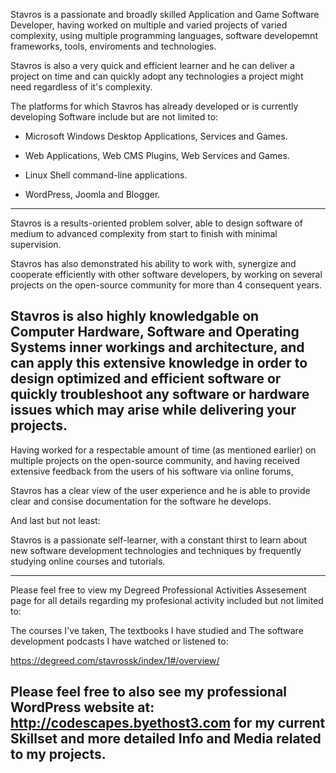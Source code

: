 Stavros is a passionate and broadly skilled
Application and Game Software Developer,
having worked on multiple
and varied projects of varied complexity,
using multiple programming languages,
software developemnt frameworks, tools, enviroments
and technologies.


Stavros is also a very quick and efficient learner
and he can deliver a project on time and can quickly adopt
any technologies a project might need regardless of
it's complexity.


The platforms for which Stavros has already developed
or is currently developing Software include
but are not limited to:

- Microsoft Windows Desktop Applications, Services and Games.

- Web Applications, Web CMS Plugins, Web Services and Games.

- Linux Shell command-line applications.

- WordPress, Joomla and Blogger.
----------------------------------------------------------------------


Stavros is a results-oriented problem solver,
able to design software of medium to advanced complexity
from start to finish with minimal supervision.


Stavros has also demonstrated his ability to work with,
synergize and cooperate efficiently with other software developers,
by working on several projects on the open-source community
for more than 4 consequent years.

Stavros is also highly knowledgable on Computer Hardware,
Software and Operating Systems inner workings and architecture,
and can apply this extensive knowledge in order to
design optimized and efficient software
or quickly troubleshoot any software or hardware issues
which may arise while delivering your projects.
----------------------------------------------------------------------


Having worked for a respectable amount of time
(as mentioned earlier) on multiple projects
on the open-source community, and having received
extensive feedback from the users of his software
via online forums, 

Stavros has a clear view of the user experience and he is able to 
provide clear and consise documentation
for the software he develops.



And last but not least:

Stavros is a passionate self-learner, with a constant thirst
to learn about new software development technologies
and techniques by frequently studying online courses and tutorials.



-----------------------------------------------------------------------
Please feel free to view my Degreed Professional Activities Assesement
page for all details regarding my profesional activity
included but not limited to:

  The courses I've taken,
  The textbooks I have studied and
  The software development podcasts I have watched or listened to:

  https://degreed.com/stavrossk/index/1#/overview/
  

Please feel free to also see my professional WordPress website at:
http://codescapes.byethost3.com
for my current Skillset and more detailed Info and Media
related to my projects.
-----------------------------------------------------------------------


<!--
**stavrossk/stavrossk** is a ✨ _special_ ✨ repository because its `README.md` (this file) appears on your GitHub profile.

Here are some ideas to get you started:

- 🔭 I’m currently working on ...
- 🌱 I’m currently learning ...
- 👯 I’m looking to collaborate on ...
- 🤔 I’m looking for help with ...
- 💬 Ask me about ...
- 📫 How to reach me: ...
- 😄 Pronouns: ...
- ⚡ Fun fact: ...
-->
